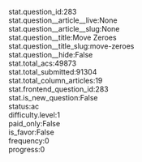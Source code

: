 stat.question_id:283  
stat.question__article__live:None  
stat.question__article__slug:None  
stat.question__title:Move Zeroes  
stat.question__title_slug:move-zeroes  
stat.question__hide:False  
stat.total_acs:49873  
stat.total_submitted:91304  
stat.total_column_articles:19  
stat.frontend_question_id:283  
stat.is_new_question:False  
status:ac  
difficulty.level:1  
paid_only:False  
is_favor:False  
frequency:0  
progress:0  
